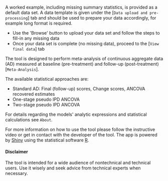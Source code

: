 A worked example, including missing summary statistics, is provided as a default data set. A data template is given under the [`Data upload and pre-processing`] tab and should be used to prepare your data accordingly, for example long format is required. 
- Use the 'Browse' button to upload your data set and follow the steps to fill-in any missing data
- Once your data set is complete (no missing data), proceed to the [`View final data`] tab

The tool is designed to perform meta-analysis of continuous aggregate data (AD) measured at baseline (pre-treatment) and follow-up (post-treatment) [`Meta-Analysis`].

The available statistical approaches are:

- Standard AD: Final (follow-up) scores, Change scores, ANCOVA recovered estimates
- One-stage pseudo IPD ANCOVA
- Two-stage pseudo IPD ANCOVA

For details regarding the models' analytic expressions and statistical calculations see `About`.

For more information on how to use the tool please follow the instructive video or get in contact with the developer of the tool. The app is powered by [Shiny](shiny.rstudio.com) using the statistical software [R](http://cran.r-project.org/).


####   **Disclaimer**

The tool is intended for a wide audience of nontechnical and technical users. Use it wisely and seek advice from technical experts when necessary.
